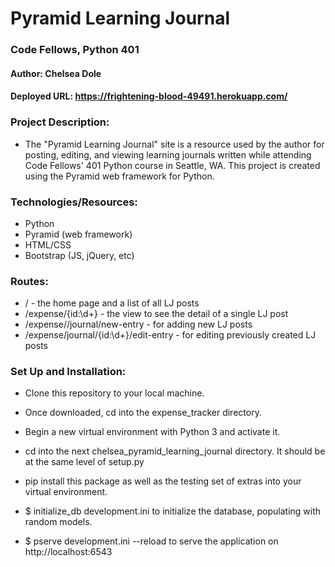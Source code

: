# Pyramid Learning Journal 
### Code Fellows, Python 401
#### Author: Chelsea Dole
#### Deployed URL: https://frightening-blood-49491.herokuapp.com/


### Project Description: 
* The "Pyramid Learning Journal" site is a resource used by the author for posting, editing, and viewing learning journals written while attending Code Fellows' 401 Python course in Seattle, WA. This project is created using the Pyramid web framework for Python.

### Technologies/Resources:
* Python
* Pyramid (web framework)
* HTML/CSS
* Bootstrap (JS, jQuery, etc)

### Routes:

* / - the home page and a list of all LJ posts
* /expense/{id:\d+} - the view to see the detail of a single LJ post
* /expense//journal/new-entry - for adding new LJ posts
* /expense/journal/{id:\d+}/edit-entry - for editing previously created LJ posts

### Set Up and Installation:

* Clone this repository to your local machine.

* Once downloaded, cd into the expense_tracker directory.

* Begin a new virtual environment with Python 3 and activate it.

* cd into the next chelsea_pyramid_learning_journal directory. It should be at the same level of setup.py

* pip install this package as well as the testing set of extras into your virtual environment.

* $ initialize_db development.ini to initialize the database, populating with random models.

* $ pserve development.ini --reload to serve the application on http://localhost:6543


